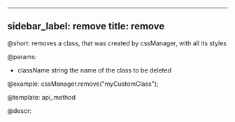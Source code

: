 
---
sidebar_label: remove
title: remove
---          

@short: removes a class, that was created by cssManager, with all its styles

@params:
- className      string     the name of the class to be deleted






@example:
cssManager.remove("myCustomClass");

@template:	api_method

@descr:




